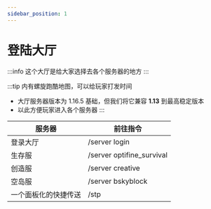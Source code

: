 ```yaml
---
sidebar_position: 1
---
```


# 登陆大厅

:::info
这个大厅是给大家选择去各个服务器的地方
:::

:::tip
内有螺旋跑酷地图，可以给玩家打发时间

- 大厅服务器版本为 1.16.5 基础，但我们将它兼容 **1.13** 到最高稳定版本
- 以此方便玩家进入各个服务器
:::

| 服务器    | 前往指令                      |
| ------ | ------------------------- |
| 登录大厅   | /server login             |
| 生存服    | /server optifine_survival |
| 创造服    | /server creative          |
| 空岛服    | /server bskyblock         |
| 一个面板化的快捷传送 | /stp       |
